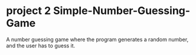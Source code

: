 # project 2 Simple-Number-Guessing-Game
A number guessing game where the program generates a random number, and the user has to guess it.
